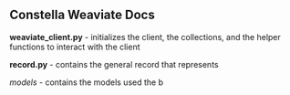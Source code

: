## Constella Weaviate Docs

**weaviate_client.py** - initializes the client, the collections, and the helper functions to interact with the client

**record.py** - contains the general record that represents

_models_ - contains the models used the b
